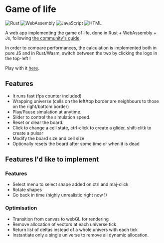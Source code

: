 # Game of life

<p>
  <img alt="Rust" src="https://img.shields.io/badge/Rust-000000?logo=rust&logoColor=white&style=for-the-badge" />
  <img alt="WebAssembly" src="https://img.shields.io/badge/WebAssembly-654FF0?logo=webassembly&logoColor=white&style=for-the-badge" />
  <img alt="JavaScript" src="https://img.shields.io/badge/JavaScript-F7DF1E?logo=javascript&logoColor=white&style=for-the-badge" />
  <img alt="HTML" src="https://img.shields.io/badge/HTML-E34F26?logo=html5&logoColor=white&style=for-the-badge" />
</p>

A web app implementing the game of life, done in Rust + WebAssembly + Js, following [the community's guide](https://rustwasm.github.io/docs/book/game-of-life/introduction.html).

In order to compare performances, the calculation is implemented both in pure JS and in Rust/Wasm, switch between the two by clicking the logo in the top-left !

Play with it [here](https://tgianella.github.io/game-of-life/).

## Features
* It runs fast (fps counter included)
* Wrapping universe (cells on the left/top border are neighbours to those on the right/bottom border)
* Play/Pause simulation at anytime.
* Slider to control the simulation speed.
* Reset or clear the board.
* Click to change a cell state, ctrl-click to create a glider, shift-clitk to create a pulsar
* Modify the board size and cell size
* Optionally resets the board after some time or when it is dead

## Features I'd like to implement

### Features
* Select menu to select shape added on ctrl and maj-click
* Rotate shapes
* Go back in time (highly unrealistic right now !)

### Optimisation
* Transition from canvas to webGL for rendering
* Remove allocation of vectors at each universe tick
* Return list of deltas instead of a whole univers with each tick
* Instantiate only a single universe to remove all dynamic allocation.

